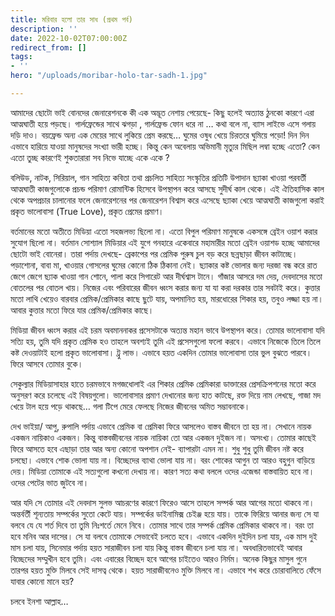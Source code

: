 ```yaml
---
title: মরিবার হলো তার সাধ (প্রথম পর্ব)
description: ''
date: 2022-10-02T07:00:00Z
redirect_from: []
tags:
- ''
hero: "/uploads/moribar-holo-tar-sadh-1.jpg"

---
```

আমাদের ছোটো ভাই বোনদের জেনারেশনকে কী এক অদ্ভূত নেশায় পেয়েছে- কিছু হলেই অত্যান্ত ঠুনকো কারণে এরা আত্মঘাতী হয়ে পড়ছে। গার্লফ্রেন্ডের সাথে ঝগড়া , গার্লফ্রেন্ড ফোন ধরে না … কথা বলে না, ব্যাস লাইভে এসে গলায় দড়ি দাও। বয়ফ্রেন্ড অন্য এক মেয়ের সাথে লুকিয়ে প্রেম করছে… ঘুমের ওষুধ খেয়ে চিরতরে ঘুমিয়ে পড়ো! দিন দিন এভাবে হারিয়ে যাওয়া মানুষদের সংখ্যা ভারী হচ্ছে। কিন্তু কেন অবেলায় অভিমানী মৃত্যুর মিছিল লম্বা হচ্ছে এতো? কেন এতো তুচ্ছ কারণেই শুকতারারা সব নিভে যাচ্ছে একে একে ? 

 বলিউড, নাটক, সিরিয়াল, গান সাহিত্য কবিতা তথা প্রচলিত সাহিত্য সংস্কৃতির প্রতিটি উপাদান ছ্যাকা খাওয়া পরবর্তী আত্মঘাতী কাজগুলোকে প্রচন্ড পরিমাণ রোমান্টিক হিসেবে উপস্থাপন করে আসছে সুদীর্ঘ কাল থেকে। এই ঐতিহাসিক কাল থেকে অপপ্রচার চালানোর ফলে জেনারেশনের পর জেনারেশন বিশ্বাস করে এসেছে ছ্যাকা খেয়ে আত্মঘাতী কাজগুলো করাই প্রকৃত ভালোবাসা (True Love), প্রকৃত প্রেমের প্রমাণ। 

 বর্তমানের মতো অতীতে মিডিয়া এতো সহজলভ্য ছিলো না। এতো বিপুল পরিমাণ মানুষকে একসঙ্গে ব্রেইন ওয়াশ করার সুযোগ ছিলো না। বর্তমান সোশ্যাল মিডিয়ার এই যুগে গনহারে একেবারে মহামারীর মতো ব্রেইন ওয়াশড হচ্ছে আমাদের ছোটো ভাই বোনেরা। তারা পর্দায় দেখছে- ব্রেকাপের পর প্রেমিক পুরুষ চুল বড় করে ছন্নছাড়া জীবন কাটাচ্ছে। পড়াশোনা, বাবা মা, খাওয়ার গোসলের ঘুমের কোনো ঠিক ঠিকানা নেই। ছ্যাকার কষ্ট ভোলার জন্য দরজা বন্ধ করে রাত জেগে জেগে ছ্যাক খাওয়া গান শোনে, পালা করে সিগারেট আর দীর্ঘশ্বাস টানে। গাঁজার আসরে দম দেয়, দেবদাসের মতো বোতলের পর বোতল খায়। নিজের এবং পরিবারের জীবন ধ্বংস করার জন্য যা যা করা দরকার তার সবটাই করে। কুত্তার মতো লাথি খেয়েও বারবার প্রেমিক/প্রেমিকার কাছে ছুটে যায়, অপমানিত হয়, মারধোরের শিকার হয়, তবুও লজ্জা হয় না। আবার কুত্তার মতো ফিরে যার প্রেমিক/প্রেমিকার কাছে। 

মিডিয়া জীবন ধ্বংস করার এই চরম অবমাননাকর প্রসেসটাকে অত্যন্ত মহান ভাবে উপস্থাপন করে। তোমার ভালোবাসা যদি সত্যি হয়, তুমি যদি প্রকৃত প্রেমিক হও তাহলে অবশ্যই তুমি এই প্রসেসগুলো ফলো করবে। এভাবে নিজেকে তিলে তিলে কষ্ট দেওয়াটাই হলো প্রকৃত ভালোবাসা। ট্রু লাভ। এভাবে হয়ত একদিন তোমার ভালোবাসা তার ভুল বুঝতে পারবে। ফিরে আসবে তোমার বুকে। 

সেকুল্যার মিডিয়াসাহার হাতে চরমভাবে মগজধোলাই এর শিকার প্রেমিক প্রেমিকারা ডাক্তারের প্রেসক্রিপশনের মতো করে অনুসরণ করে চলেছে এই বিষয়গুলো। ভালোবাসার প্রমাণ দেখানোর জন্য হাত কাটছে, রক্ত দিয়ে নাম লেখছে, গাজা মদ খেয়ে টাল হয়ে পড়ে থাকছে… গলা টিপে মেরে ফেলছে নিজের জীবনের অমিত সম্ভাবনাকে। 

 দেখ ভাইয়া/ আপু, রুপালি পর্দায় এভাবে প্রেমিক বা প্রেমিকা ফিরে আসলেও বাস্তব জীবনে তা হয় না। সেখানে নায়ক একজন নায়িকাও একজন। কিন্তু বাস্তবজীবনের নায়ক নায়িকা তো আর একজন দুইজন না। অসংখ্য। তোমার কাছেই ফিরে আসতে হবে এছাড়া তার আর অন্য কোনো অপশান নেই- ব্যাপারটা এমন না। শুধু শুধু তুমি জীবন নষ্ট করে চলছো। এভাবে শোক ভোলা যায় না। বিচ্ছেদের ব্যাথা ভোলা যায় না। বরং শোকের আগুন তা আরও বহুগুন বাড়িয়ে দেয়। মিডিয়া তোমাকে এই সত্যগুলো কখনো দেখায় না। কারণ সত্য কথা বললে ওদের এজেন্ডা বাস্তবায়িত হবে না। ওদের পেটের ভাত জুটবে না। 

আর যদি সে তোমার এই দেবদাস সুলভ আচরণের কারণে ফিরেও আসে তাহলে সম্পর্ক আর আগের মতো থাকবে না। অন্তর্বর্তী শূন্যতায় সম্পর্কের সুতো কেটে যায়। সম্পর্কের ডাইনামিক্স চেইঞ্জ হয়ে যায়। তাকে ফিরিয়ে আনার জন্য সে যা বলবে যে যে শর্ত দিবে তা তুমি নিঃশর্তে মেনে নিবে। তোমার সাথে তার সম্পর্ক প্রেমিক প্রেমিকার থাকবে না। বরং তা হবে মনিব আর দাসের। সে যা বলবে তোমাকে সেভাবেই চলতে হবে। এভাবে একদিন দুইদিন চলা যায়, এক মাস দুই মাস চলা যায়, সিনেমার পর্দায় হয়ত সারাজীবন চলা যায় কিন্তু বাস্তব জীবনে চলা যায় না। অবধারিতভাবেই আবার বিচ্ছেদের সম্মুখীন হবে তুমি। এবং এবারের বিচ্ছেদ হবে আগের চাইতেও আরও নির্মম। অনেক কিছুর মাসুল গুনে তারপর হয়ত মুক্তি মিলবে সেই দাসত্ব থেকে। হয়ত সারাজীবনেও মুক্তি মিলবে না। এভাবে শখ করে চোরাবালিতে ফেঁসে যাবার কোনো মানে হয়? 

 চলবে ইনশা আল্লাহ…